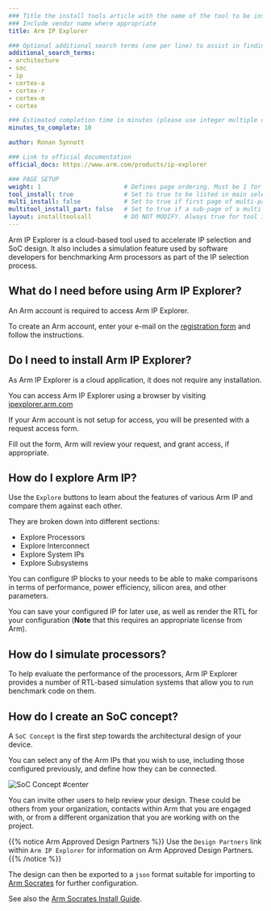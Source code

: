 ```yaml
---
### Title the install tools article with the name of the tool to be installed
### Include vendor name where appropriate
title: Arm IP Explorer

### Optional additional search terms (one per line) to assist in finding the article
additional_search_terms:
- architecture
- soc
- ip
- cortex-a
- cortex-r
- cortex-m
- cortex

### Estimated completion time in minutes (please use integer multiple of 5)
minutes_to_complete: 10

author: Ronan Synnott

### Link to official documentation
official_docs: https://www.arm.com/products/ip-explorer

### PAGE SETUP
weight: 1                       # Defines page ordering. Must be 1 for first (or only) page.
tool_install: true              # Set to true to be listed in main selection page, else false
multi_install: false            # Set to true if first page of multi-page article, else false
multitool_install_part: false   # Set to true if a sub-page of a multi-page article, else false
layout: installtoolsall         # DO NOT MODIFY. Always true for tool install articles
---
```


Arm IP Explorer is a cloud-based tool used to accelerate IP selection and SoC design. 
It also includes a simulation feature used by software developers for benchmarking Arm processors as part of the IP selection process.

## What do I need before using Arm IP Explorer?

An Arm account is required to access Arm IP Explorer.

To create an Arm account, enter your e-mail on the [registration form](https://www.arm.com/register) and follow the instructions.

## Do I need to install Arm IP Explorer?

As Arm IP Explorer is a cloud application, it does not require any installation.

You can access Arm IP Explorer using a browser by visiting [ipexplorer.arm.com](https://ipexplorer.arm.com/)

If your Arm account is not setup for access, you will be presented with a request access form.

Fill out the form, Arm will review your request, and grant access, if appropriate.

## How do I explore Arm IP?

Use the `Explore` buttons to learn about the features of various Arm IP and compare them against each other.

They are broken down into different sections:
* Explore Processors
* Explore Interconnect
* Explore System IPs
* Explore Subsystems

You can configure IP blocks to your needs to be able to make comparisons in terms of performance, power efficiency, silicon area, and other parameters.

You can save your configured IP for later use, as well as render the RTL for your configuration (**Note** that this requires an appropriate license from Arm).

## How do I simulate processors?

To help evaluate the performance of the processors, Arm IP Explorer provides a number of RTL-based simulation systems that allow you to run benchmark code on them.

## How do I create an SoC concept?

A `SoC Concept` is the first step towards the architectural design of your device.

You can select any of the Arm IPs that you wish to use, including those configured previously, and define how they can be connected.

![SoC Concept #center](/install-guides/_images/soc_concept.png "SoC Concept")

You can invite other users to help review your design. These could be others from your organization, contacts within Arm that you are engaged with, or from a different organization that you are working with on the project.

{{% notice Arm Approved Design Partners %}}
Use the `Design Partners` link within `Arm IP Explorer` for information on Arm Approved Design Partners.
{{% /notice %}}

The design can then be exported to a `json` format suitable for importing to [Arm Socrates](https://www.arm.com/products/development-tools/system-ip/system-ip-tools/socrates) for further configuration.

See also the [Arm Socrates Install Guide](/install-guides/socrates/).
